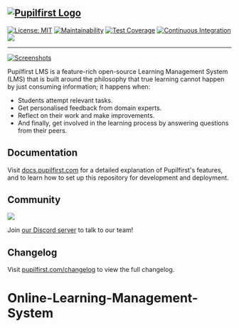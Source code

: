 ## [![Pupilfirst Logo](https://public-assets.sv.co/random/201908/pupilfirst-logo-300px.png "Pupilfirst Logo")](https://www.pupilfirst.com)

[![License: MIT](https://img.shields.io/badge/license-MIT-informational)](https://github.com/pupilfirst/pupilfirst/blob/master/LICENSE)
[![Maintainability](https://api.codeclimate.com/v1/badges/5a4e81245df6ef5b946b/maintainability)](https://codeclimate.com/github/pupilfirst/pupilfirst/maintainability)
[![Test Coverage](https://api.codeclimate.com/v1/badges/5a4e81245df6ef5b946b/test_coverage)](https://codeclimate.com/github/pupilfirst/pupilfirst/test_coverage)
[![Continuous Integration](https://github.com/pupilfirst/pupilfirst/workflows/Continuous%20Integration/badge.svg?branch=master)](https://github.com/pupilfirst/pupilfirst/actions?query=workflow%3A%22Continuous+Integration%22)
[![](https://dcbadge.vercel.app/api/server/Sh67Tca?style=flat)](https://discord.gg/Sh67Tca)

---

[![Screenshots](https://public-assets.sv.co/random/201909/pupilfirst-screenshots.png)](https://www.pupilfirst.com)

Pupilfirst LMS is a feature-rich open-source Learning Management System (LMS) that is built around the philosophy that
true learning cannot happen by just consuming information; it happens when:

- Students attempt relevant tasks.
- Get personalised feedback from domain experts.
- Reflect on their work and make improvements.
- And finally, get involved in the learning process by answering questions from their peers.

## Documentation

Visit [docs.pupilfirst.com](https://docs.pupilfirst.com) for a detailed explanation of Pupilfirst's features, and to learn how to set up this repository for development and deployment.

## Community

[![](https://dcbadge.vercel.app/api/server/Sh67Tca?theme=discord-inverted)](https://discord.gg/Sh67Tca)

Join [our Discord server](https://discord.gg/Sh67Tca) to talk to our team!

## Changelog

Visit [pupilfirst.com/changelog](https://www.pupilfirst.com/changelog) to view the full changelog.
# Online-Learning-Management-System
